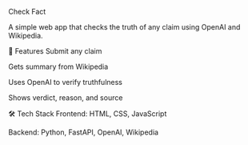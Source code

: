 Check Fact

A simple web app that checks the truth of any claim using OpenAI and Wikipedia.

🚀 Features
Submit any claim

Gets summary from Wikipedia

Uses OpenAI to verify truthfulness

Shows verdict, reason, and source

🛠️ Tech Stack
Frontend: HTML, CSS, JavaScript

Backend: Python, FastAPI, OpenAI, Wikipedia

